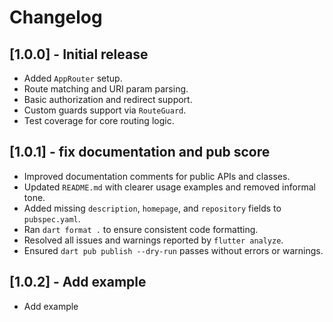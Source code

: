# Changelog

## [1.0.0] - Initial release
- Added `AppRouter` setup.
- Route matching and URI param parsing.
- Basic authorization and redirect support.
- Custom guards support via `RouteGuard`.
- Test coverage for core routing logic.

## [1.0.1] - fix documentation and pub score
- Improved documentation comments for public APIs and classes.
- Updated `README.md` with clearer usage examples and removed informal tone.
- Added missing `description`, `homepage`, and `repository` fields to `pubspec.yaml`.
- Ran `dart format .` to ensure consistent code formatting.
- Resolved all issues and warnings reported by `flutter analyze`.
- Ensured `dart pub publish --dry-run` passes without errors or warnings.

## [1.0.2] - Add example
- Add example
